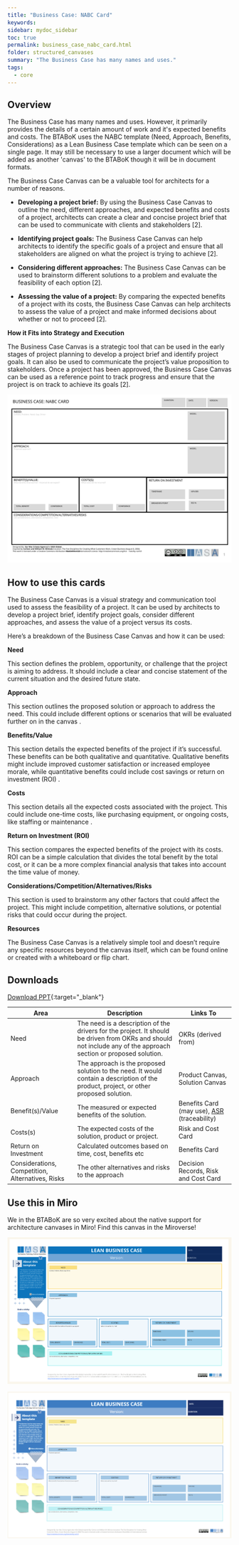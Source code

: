 ```yaml
---
title: "Business Case: NABC Card"
keywords: 
sidebar: mydoc_sidebar
toc: true
permalink: business_case_nabc_card.html
folder: structured_canvases
summary: "The Business Case has many names and uses."
tags: 
  - core
---
```


## Overview

The Business Case has many names and uses. However, it primarily provides the details of a certain amount of work and it's expected benefits and costs. The BTABoK uses the NABC template (Need, Approach, Benefits, Considerations) as a Lean Business Case template which can be seen on a single page. It may still be necessary to use a larger document which will be added as another 'canvas' to the BTABoK though it will be in document formats.

The Business Case Canvas can be a valuable tool for architects for a number of reasons.

- **Developing a project brief:** By using the Business Case Canvas to outline the need, different approaches, and expected benefits and costs of a project, architects can create a clear and concise project brief that can be used to communicate with clients and stakeholders [2].

- **Identifying project goals:** The Business Case Canvas can help architects to identify the specific goals of a project and ensure that all stakeholders are aligned on what the project is trying to achieve [2].

- **Considering different approaches:** The Business Case Canvas can be used to brainstorm different solutions to a problem and evaluate the feasibility of each option [2].

- **Assessing the value of a project:** By comparing the expected benefits of a project with its costs, the Business Case Canvas can help architects to assess the value of a project and make informed decisions about whether or not to proceed [2].

**How it Fits into Strategy and Execution**

The Business Case Canvas is a strategic tool that can be used in the early stages of project planning to develop a project brief and identify project goals. It can also be used to communicate the project’s value proposition to stakeholders. Once a project has been approved, the Business Case Canvas can be used as a reference point to track progress and ensure that the project is on track to achieve its goals [2].

![image001](media/business_case_nabc_card001.svg)

## How to use this cards

The Business Case Canvas is a visual strategy and communication tool used to assess the feasibility of a project. It can be used by architects to develop a project brief, identify project goals, consider different approaches, and assess the value of a project versus its costs.

Here’s a breakdown of the Business Case Canvas and how it can be used:

**Need**

This section defines the problem, opportunity, or challenge that the project is aiming to address. It should include a clear and concise statement of the current situation and the desired future state.

**Approach**

This section outlines the proposed solution or approach to address the need. This could include different options or scenarios that will be evaluated further on in the canvas .

**Benefits/Value**

This section details the expected benefits of the project if it’s successful. These benefits can be both qualitative and quantitative. Qualitative benefits might include improved customer satisfaction or increased employee morale, while quantitative benefits could include cost savings or return on investment (ROI) .

**Costs**

This section details all the expected costs associated with the project. This could include one-time costs, like purchasing equipment, or ongoing costs, like staffing or maintenance .

**Return on Investment (ROI)**

This section compares the expected benefits of the project with its costs. ROI can be a simple calculation that divides the total benefit by the total cost, or it can be a more complex financial analysis that takes into account the time value of money.

**Considerations/Competition/Alternatives/Risks**

This section is used to brainstorm any other factors that could affect the project. This might include competition, alternative solutions, or potential risks that could occur during the project.

**Resources**

The Business Case Canvas is a relatively simple tool and doesn’t require any specific resources beyond the canvas itself, which can be found online or created with a whiteboard or flip chart.

## Downloads

[Download PPT](media/ppt/business_case_nabc_card.ppt){:target="_blank"}

| Area                                             | Description                                                                                                                                                      | Links To                                              |
| ------------------------------------------------ | ---------------------------------------------------------------------------------------------------------------------------------------------------------------- | ----------------------------------------------------- |
| Need                                             | The need is a description of the drivers for the project. It should be driven from OKRs and should not include any of the approach section or proposed solution. | OKRs (derived from)                                   |
| Approach                                         | The approach is the proposed solution to the need. It would contain a description of the product, project, or other proposed solution.                           | Product Canvas, Solution Canvas                       |
| Benefit(s)/Value                                 | The measured or expected benefits of the solution.                                                                                                               | Benefits Card (may use), [ASR](asr.md) (traceability) |
| Costs(s)                                         | The expected costs of the solution, product or project.                                                                                                          | Risk and Cost Card                                    |
| Return on Investment                             | Calculated outcomes based on time, cost, benefits etc                                                                                                            | Benefits Card                                         |
| Considerations, Competition, Alternatives, Risks | The other alternatives and risks to the approach                                                                                                                 | Decision Records, Risk and Cost Card                  |

## Use this in Miro

We in the BTABoK are so very excited about the native support for architecture canvases in Miro! Find this canvas in the Miroverse!

![Screenshot 2024-03-29 at 12.28.21.png](../../media/599cc8b105578a92eb12bda23209d78718f48b68.png)

![image001](media/NABCCardMiro.png)